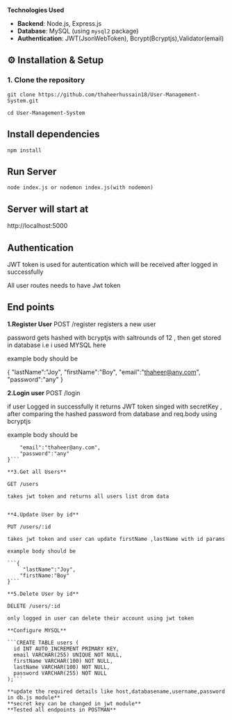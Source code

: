 
**Technologies Used**
- **Backend**: Node.js, Express.js  
- **Database**: MySQL (using `mysql2` package)  
- **Authentication**: JWT(JsonWebToken), Bcrypt(Bcryptjs),Validator(email)

## ⚙️ Installation & Setup

### 1. Clone the repository

```git clone https://github.com/thaheerhussain18/User-Management-System.git```

```cd User-Management-System```

## Install dependencies
```npm install```

## Run Server
```node index.js or nodemon index.js(with nodemon)```

## Server will start at

http://localhost:5000

## Authentication
JWT token is used for autentication which will be received after logged in successfully

All user routes needs to have Jwt token

## End points
**1.Register User**
POST /register
registers a new user 

password gets hashed with bcryptjs with saltrounds of 12 , then get stored in database i.e i used MYSQL here 

example body should be

{
    "lastName":"Joy",
    "firstName":"Boy",
    "email":"thaheer@any.com",
    "password":"any"
}


**2.Login user**
POST /login

if user  Logged in successfully it returns JWT token singed with secretKey , after comparing the hashed password from database and req.body using bcryptjs 

example body should be 

```{
    "email":"thaheer@any.com",
    "password":"any"
}```

**3.Get all Users**

GET /users 

takes jwt token and returns all users list drom data


**4.Update User by id**

PUT /users/:id 

takes jwt token and user can update firstName ,lastName with id params

example body should be 

```{
     "lastName":"Joy",
    "firstName:"Boy"
}```

**5.Delete User by id**

DELETE /users/:id

only logged in user can delete their account using jwt token

**Configure MYSQL**

```CREATE TABLE users (
  id INT AUTO_INCREMENT PRIMARY KEY,
  email VARCHAR(255) UNIQUE NOT NULL,
  firstName VARCHAR(100) NOT NULL,
  lastName VARCHAR(100) NOT NULL,
  password VARCHAR(255) NOT NULL
);```

**update the required details like host,databasename,username,password in db.js module**
**secret key can be changed in jwt module**
**Tested all endpoints in POSTMAN**





